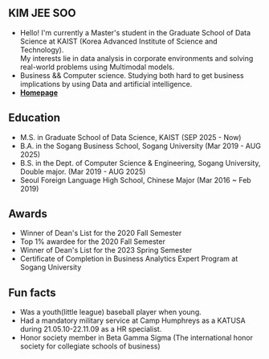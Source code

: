 ## KIM JEE SOO
- Hello! I'm currently a Master's student in the Graduate School of Data Science at KAIST (Korea Advanced Institute of Science and Technology).  
My interests lie in data analysis in corporate environments and solving real-world problems using Multimodal models.
- Business && Computer science. Studying both hard to get business implications by using Data and artificial intelligence.
- [**Homepage**](https://eidophor.github.io)

## Education
- M.S. in Graduate School of Data Science, KAIST (SEP 2025 - Now)
- B.A. in the Sogang Business School, Sogang University (Mar 2019 - AUG 2025)
- B.S. in the Dept. of Computer Science & Engineering, Sogang University, Double major. (Mar 2019 - AUG 2025)
- Seoul Foreign Language High School, Chinese Major (Mar 2016 ~ Feb 2019)

## Awards
- Winner of Dean's List for the 2020 Fall Semester
- Top 1% awardee for the 2020 Fall Semester
- Winner of Dean's List for the 2023 Spring Semester
- Certificate of Completion in Business Analytics Expert Program at Sogang University 

## Fun facts
- Was a youth(little league) baseball player when young.
- Had a mandatory military service at Camp Humphreys as a KATUSA during 21.05.10-22.11.09 as a HR specialist.
- Honor society member in Beta Gamma Sigma (The international honor society for collegiate schools of business)
  
